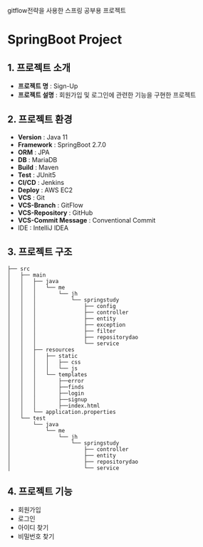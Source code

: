gitflow전략을 사용한 스프링 공부용 프로젝트 


# SpringBoot Project

## 1. 프로젝트 소개

+ __프로젝트 명__ : Sign-Up
+ __프로젝트 설명__ : 회원가입 및 로그인에 관련한 기능을 구현한 프로젝트

## 2. 프로젝트 환경
+ __Version__ : Java 11
+ __Framework__ : SpringBoot 2.7.0
+ __ORM__ : JPA
+ __DB__ : MariaDB
+ __Build__ : Maven
+ __Test__ : JUnit5
+ __CI/CD__ : Jenkins
+ __Deploy__ : AWS EC2
+ __VCS__ : Git
+ __VCS-Branch__ : GitFlow
+ __VCS-Repository__ : GitHub
+ __VCS-Commit Message__ : Conventional Commit
+ IDE : IntelliJ IDEA
## 3. 프로젝트 구조
```
├── src
│   ├── main
│   │   ├── java
│   │   │   └── me
│   │   │       └── jh
│   │   │           └── springstudy
│   │   │               ├── config
│   │   │               ├── controller
│   │   │               ├── entity
│   │   │               ├── exception
│   │   │               ├── filter
│   │   │               ├── repositorydao
│   │   │               └── service
│   │   ├── resources
│   │   │   ├── static
│   │   │   │   ├── css
│   │   │   │   └── js
│   │   │   └── templates
│   │   │       ├──error
│   │   │       ├──finds
│   │   │       ├──login
│   │   │       ├──signup
│   │   │       ├──index.html
│   │   └── application.properties
│   └── test
│       └── java
│           └── me
│               └── jh
│                   └── springstudy
│                       ├── controller
│                       ├── entity
│                       ├── repositorydao
│                       └── service
```

## 4. 프로젝트 기능
+ 회원가입
+ 로그인
+ 아이디 찾기
+ 비밀번호 찾기

[//]: # (## 5. 프로젝트 기능 상세)

[//]: # (### 5.1 회원가입)

[//]: # (+ __URL__ : /signup)

[//]: # (+ __Method__ : GET)

[//]: # (+ __Description__ : 회원가입 페이지로 이동)

[//]: # (+ __Parameter__ : 없음)

[//]: # (+ __Return__ : 회원가입 페이지)

[//]: # ()
[//]: # ()
[//]: # (+ __URL__ : /signup)

[//]: # (+ __Method__ : POST)

[//]: # (+ __Description__ : 회원가입)

[//]: # (+ __Parameter__ : )

[//]: # (    + __id__ : 회원 아이디)

[//]: # (    + __password__ : 회원 비밀번호)

[//]: # (    + __name__ : 회원 이름)

[//]: # (    + __email__ : 회원 이메일)

[//]: # (    + __phone__ : 회원 전화번호)

[//]: # (+ __Return__ : 회원가입 성공 페이지)

[//]: # (+ __Exception__ : )

[//]: # (    + __DuplicateIdException__ : 중복된 아이디로 회원가입 시도시 발생)

[//]: # (    + __DuplicateEmailException__ : 중복된 이메일로 회원가입 시도시 발생)

[//]: # (+ __Test__ : )

[//]: # (    + __회원가입 성공__ : 회원가입 성공시 회원가입 성공 페이지로 이동)

[//]: # (    + __아이디 중복__ : 중복된 아이디로 회원가입 시도시 DuplicateIdException 발생)